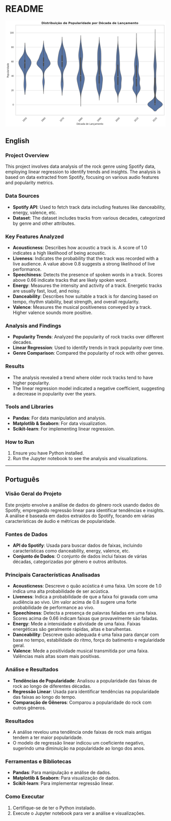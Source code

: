 # README

![Chart](image.png)

## English

### Project Overview
This project involves data analysis of the rock genre using Spotify data, employing linear regression to identify trends and insights. The analysis is based on data extracted from Spotify, focusing on various audio features and popularity metrics.

### Data Sources
- **Spotify API**: Used to fetch track data including features like danceability, energy, valence, etc.
- **Dataset**: The dataset includes tracks from various decades, categorized by genre and other attributes.

### Key Features Analyzed
- **Acousticness**: Describes how acoustic a track is. A score of 1.0 indicates a high likelihood of being acoustic.
- **Liveness**: Indicates the probability that the track was recorded with a live audience. A value above 0.8 suggests a strong likelihood of live performance.
- **Speechiness**: Detects the presence of spoken words in a track. Scores above 0.66 indicate tracks that are likely spoken word.
- **Energy**: Measures the intensity and activity of a track. Energetic tracks are usually fast, loud, and noisy.
- **Danceability**: Describes how suitable a track is for dancing based on tempo, rhythm stability, beat strength, and overall regularity.
- **Valence**: Measures the musical positiveness conveyed by a track. Higher valence sounds more positive.

### Analysis and Findings
- **Popularity Trends**: Analyzed the popularity of rock tracks over different decades.
- **Linear Regression**: Used to identify trends in track popularity over time.
- **Genre Comparison**: Compared the popularity of rock with other genres.

### Results
- The analysis revealed a trend where older rock tracks tend to have higher popularity.
- The linear regression model indicated a negative coefficient, suggesting a decrease in popularity over the years.

### Tools and Libraries
- **Pandas**: For data manipulation and analysis.
- **Matplotlib & Seaborn**: For data visualization.
- **Scikit-learn**: For implementing linear regression.

### How to Run
1. Ensure you have Python installed.
2. Run the Jupyter notebook to see the analysis and visualizations.

---

## Português

### Visão Geral do Projeto
Este projeto envolve a análise de dados do gênero rock usando dados do Spotify, empregando regressão linear para identificar tendências e insights. A análise é baseada em dados extraídos do Spotify, focando em várias características de áudio e métricas de popularidade.

### Fontes de Dados
- **API do Spotify**: Usada para buscar dados de faixas, incluindo características como danceability, energy, valence, etc.
- **Conjunto de Dados**: O conjunto de dados inclui faixas de várias décadas, categorizadas por gênero e outros atributos.

### Principais Características Analisadas
- **Acousticness**: Descreve o quão acústica é uma faixa. Um score de 1.0 indica uma alta probabilidade de ser acústica.
- **Liveness**: Indica a probabilidade de que a faixa foi gravada com uma audiência ao vivo. Um valor acima de 0.8 sugere uma forte probabilidade de performance ao vivo.
- **Speechiness**: Detecta a presença de palavras faladas em uma faixa. Scores acima de 0.66 indicam faixas que provavelmente são faladas.
- **Energy**: Mede a intensidade e atividade de uma faixa. Faixas energéticas são geralmente rápidas, altas e barulhentas.
- **Danceability**: Descreve quão adequada é uma faixa para dançar com base no tempo, estabilidade do ritmo, força do batimento e regularidade geral.
- **Valence**: Mede a positividade musical transmitida por uma faixa. Valências mais altas soam mais positivas.

### Análise e Resultados
- **Tendências de Popularidade**: Analisou a popularidade das faixas de rock ao longo de diferentes décadas.
- **Regressão Linear**: Usada para identificar tendências na popularidade das faixas ao longo do tempo.
- **Comparação de Gêneros**: Comparou a popularidade do rock com outros gêneros.

### Resultados
- A análise revelou uma tendência onde faixas de rock mais antigas tendem a ter maior popularidade.
- O modelo de regressão linear indicou um coeficiente negativo, sugerindo uma diminuição na popularidade ao longo dos anos.

### Ferramentas e Bibliotecas
- **Pandas**: Para manipulação e análise de dados.
- **Matplotlib & Seaborn**: Para visualização de dados.
- **Scikit-learn**: Para implementar regressão linear.

### Como Executar
1. Certifique-se de ter o Python instalado.
2. Execute o Jupyter notebook para ver a análise e visualizações.